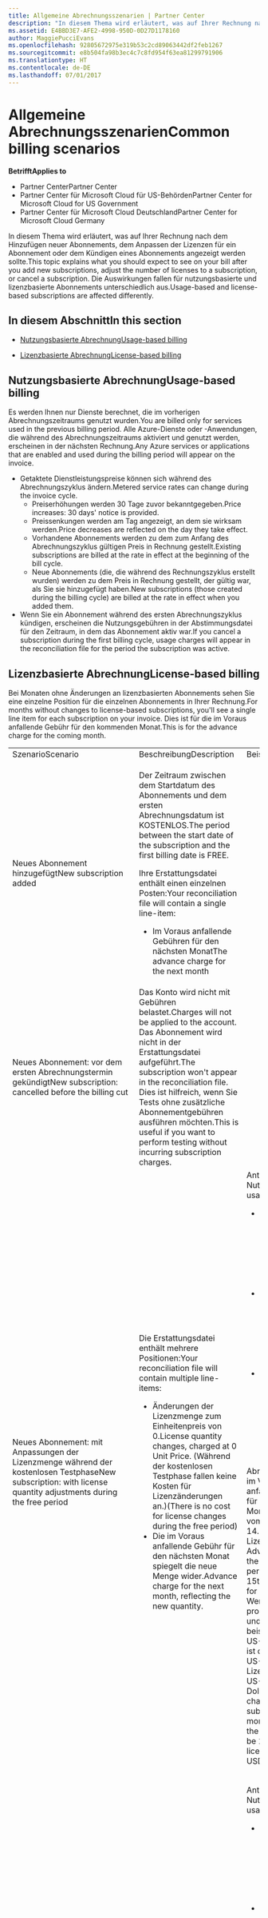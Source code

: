 ```yaml
---
title: Allgemeine Abrechnungsszenarien | Partner Center
description: "In diesem Thema wird erläutert, was auf Ihrer Rechnung nach dem Hinzufügen neuer Abonnements, dem Anpassen der Lizenzen für ein Abonnement oder dem Kündigen eines Abonnements angezeigt werden sollte. Die Auswirkungen fallen für nutzungsbasierte und lizenzbasierte Abonnements unterschiedlich aus."
ms.assetid: E4BBD3E7-AFE2-4998-950D-0D27D1178160
author: MaggiePucciEvans
ms.openlocfilehash: 92805672975e319b53c2cd89063442df2feb1267
ms.sourcegitcommit: e8b504fa98b3ec4c7c8fd954f63ea81299791906
ms.translationtype: HT
ms.contentlocale: de-DE
ms.lasthandoff: 07/01/2017
---
```

# <a name="common-billing-scenarios"></a><span data-ttu-id="e6719-104">Allgemeine Abrechnungsszenarien</span><span class="sxs-lookup"><span data-stu-id="e6719-104">Common billing scenarios</span></span>

**<span data-ttu-id="e6719-105">Betrifft</span><span class="sxs-lookup"><span data-stu-id="e6719-105">Applies to</span></span>**

-  <span data-ttu-id="e6719-106">Partner Center</span><span class="sxs-lookup"><span data-stu-id="e6719-106">Partner Center</span></span>
-  <span data-ttu-id="e6719-107">Partner Center für Microsoft Cloud für US-Behörden</span><span class="sxs-lookup"><span data-stu-id="e6719-107">Partner Center for Microsoft Cloud for US Government</span></span>
-  <span data-ttu-id="e6719-108">Partner Center für Microsoft Cloud Deutschland</span><span class="sxs-lookup"><span data-stu-id="e6719-108">Partner Center for Microsoft Cloud Germany</span></span>

<span data-ttu-id="e6719-109">In diesem Thema wird erläutert, was auf Ihrer Rechnung nach dem Hinzufügen neuer Abonnements, dem Anpassen der Lizenzen für ein Abonnement oder dem Kündigen eines Abonnements angezeigt werden sollte.</span><span class="sxs-lookup"><span data-stu-id="e6719-109">This topic explains what you should expect to see on your bill after you add new subscriptions, adjust the number of licenses to a subscription, or cancel a subscription.</span></span> <span data-ttu-id="e6719-110">Die Auswirkungen fallen für nutzungsbasierte und lizenzbasierte Abonnements unterschiedlich aus.</span><span class="sxs-lookup"><span data-stu-id="e6719-110">Usage-based and license-based subscriptions are affected differently.</span></span>

## <a name="in-this-section"></a><span data-ttu-id="e6719-111">In diesem Abschnitt</span><span class="sxs-lookup"><span data-stu-id="e6719-111">In this section</span></span>


-   [<span data-ttu-id="e6719-112">Nutzungsbasierte Abrechnung</span><span class="sxs-lookup"><span data-stu-id="e6719-112">Usage-based billing</span></span>](#usagebased)

-   [<span data-ttu-id="e6719-113">Lizenzbasierte Abrechnung</span><span class="sxs-lookup"><span data-stu-id="e6719-113">License-based billing</span></span>](#licensebased)

## <span data-ttu-id="e6719-114"><a href="" id="usagebased"></a>Nutzungsbasierte Abrechnung</span><span class="sxs-lookup"><span data-stu-id="e6719-114"><a href="" id="usagebased"></a>Usage-based billing</span></span>


<span data-ttu-id="e6719-115">Es werden Ihnen nur Dienste berechnet, die im vorherigen Abrechnungszeitraums genutzt wurden.</span><span class="sxs-lookup"><span data-stu-id="e6719-115">You are billed only for services used in the previous billing period.</span></span> <span data-ttu-id="e6719-116">Alle Azure-Dienste oder -Anwendungen, die während des Abrechnungszeitraums aktiviert und genutzt werden, erscheinen in der nächsten Rechnung.</span><span class="sxs-lookup"><span data-stu-id="e6719-116">Any Azure services or applications that are enabled and used during the billing period will appear on the invoice.</span></span>

-   <span data-ttu-id="e6719-117">Getaktete Dienstleistungspreise können sich während des Abrechnungszyklus ändern.</span><span class="sxs-lookup"><span data-stu-id="e6719-117">Metered service rates can change during the invoice cycle.</span></span>
    -   <span data-ttu-id="e6719-118">Preiserhöhungen werden 30 Tage zuvor bekanntgegeben.</span><span class="sxs-lookup"><span data-stu-id="e6719-118">Price increases: 30 days' notice is provided.</span></span>
    -   <span data-ttu-id="e6719-119">Preissenkungen werden am Tag angezeigt, an dem sie wirksam werden.</span><span class="sxs-lookup"><span data-stu-id="e6719-119">Price decreases are reflected on the day they take effect.</span></span>
    -   <span data-ttu-id="e6719-120">Vorhandene Abonnements werden zu dem zum Anfang des Abrechnungszyklus gültigen Preis in Rechnung gestellt.</span><span class="sxs-lookup"><span data-stu-id="e6719-120">Existing subscriptions are billed at the rate in effect at the beginning of the bill cycle.</span></span>
    -   <span data-ttu-id="e6719-121">Neue Abonnements (die, die während des Rechnungszyklus erstellt wurden) werden zu dem Preis in Rechnung gestellt, der gültig war, als Sie sie hinzugefügt haben.</span><span class="sxs-lookup"><span data-stu-id="e6719-121">New subscriptions (those created during the billing cycle) are billed at the rate in effect when you added them.</span></span>
-   <span data-ttu-id="e6719-122">Wenn Sie ein Abonnement während des ersten Abrechnungszyklus kündigen, erscheinen die Nutzungsgebühren in der Abstimmungsdatei für den Zeitraum, in dem das Abonnement aktiv war.</span><span class="sxs-lookup"><span data-stu-id="e6719-122">If you cancel a subscription during the first billing cycle, usage charges will appear in the reconciliation file for the period the subscription was active.</span></span>

## <span data-ttu-id="e6719-123"><a href="" id="licensebased"></a>Lizenzbasierte Abrechnung</span><span class="sxs-lookup"><span data-stu-id="e6719-123"><a href="" id="licensebased"></a>License-based billing</span></span>

<span data-ttu-id="e6719-124">Bei Monaten ohne Änderungen an lizenzbasierten Abonnements sehen Sie eine einzelne Position für die einzelnen Abonnements in Ihrer Rechnung.</span><span class="sxs-lookup"><span data-stu-id="e6719-124">For months without changes to license-based subscriptions, you'll see a single line item for each subscription on your invoice.</span></span> <span data-ttu-id="e6719-125">Dies ist für die im Voraus anfallende Gebühr für den kommenden Monat.</span><span class="sxs-lookup"><span data-stu-id="e6719-125">This is for the advance charge for the coming month.</span></span>

<table>
<colgroup>
<col width="33%" />
<col width="33%" />
<col width="33%" />
</colgroup>
<tbody>
<tr class="odd">
<td><span data-ttu-id="e6719-126">Szenario</span><span class="sxs-lookup"><span data-stu-id="e6719-126">Scenario</span></span></td>
<td><span data-ttu-id="e6719-127">Beschreibung</span><span class="sxs-lookup"><span data-stu-id="e6719-127">Description</span></span></td>
<td><span data-ttu-id="e6719-128">Beispiel</span><span class="sxs-lookup"><span data-stu-id="e6719-128">Example</span></span></td>
</tr>
<tr class="even">
<td><span data-ttu-id="e6719-129">Neues Abonnement hinzugefügt</span><span class="sxs-lookup"><span data-stu-id="e6719-129">New subscription added</span></span></td>
<td><p><span data-ttu-id="e6719-130">Der Zeitraum zwischen dem Startdatum des Abonnements und dem ersten Abrechnungsdatum ist KOSTENLOS.</span><span class="sxs-lookup"><span data-stu-id="e6719-130">The period between the start date of the subscription and the first billing date is FREE.</span></span></p>
<p><span data-ttu-id="e6719-131">Ihre Erstattungsdatei enthält einen einzelnen Posten:</span><span class="sxs-lookup"><span data-stu-id="e6719-131">Your reconciliation file will contain a single line-item:</span></span></p>
<ul>
<li><span data-ttu-id="e6719-132">Im Voraus anfallende Gebühren für den nächsten Monat</span><span class="sxs-lookup"><span data-stu-id="e6719-132">The advance charge for the next month</span></span></li>
</ul></td>
<td></td>
</tr>
<tr class="odd">
<td><span data-ttu-id="e6719-133">Neues Abonnement: vor dem ersten Abrechnungstermin gekündigt</span><span class="sxs-lookup"><span data-stu-id="e6719-133">New subscription: cancelled before the billing cut</span></span></td>
<td><span data-ttu-id="e6719-134">Das Konto wird nicht mit Gebühren belastet.</span><span class="sxs-lookup"><span data-stu-id="e6719-134">Charges will not be applied to the account.</span></span> <span data-ttu-id="e6719-135">Das Abonnement wird nicht in der Erstattungsdatei aufgeführt.</span><span class="sxs-lookup"><span data-stu-id="e6719-135">The subscription won't appear in the reconciliation file.</span></span> <span data-ttu-id="e6719-136">Dies ist hilfreich, wenn Sie Tests ohne zusätzliche Abonnementgebühren ausführen möchten.</span><span class="sxs-lookup"><span data-stu-id="e6719-136">This is useful if you want to perform testing without incurring subscription charges.</span></span></td>
<td></td>
</tr>
<tr class="even">
<td><span data-ttu-id="e6719-137">Neues Abonnement: mit Anpassungen der Lizenzmenge während der kostenlosen Testphase</span><span class="sxs-lookup"><span data-stu-id="e6719-137">New subscription: with license quantity adjustments during the free period</span></span></td>
<td><p><span data-ttu-id="e6719-138">Die Erstattungsdatei enthält mehrere Positionen:</span><span class="sxs-lookup"><span data-stu-id="e6719-138">Your reconciliation file will contain multiple line-items:</span></span></p>
<ul>
<li><span data-ttu-id="e6719-139">Änderungen der Lizenzmenge zum Einheitenpreis von 0.</span><span class="sxs-lookup"><span data-stu-id="e6719-139">License quantity changes, charged at 0 Unit Price.</span></span> <span data-ttu-id="e6719-140">(Während der kostenlosen Testphase fallen keine Kosten für Lizenzänderungen an.)</span><span class="sxs-lookup"><span data-stu-id="e6719-140">(There is no cost for license changes during the free period)</span></span></li>
<li><span data-ttu-id="e6719-141">Die im Voraus anfallende Gebühr für den nächsten Monat spiegelt die neue Menge wider.</span><span class="sxs-lookup"><span data-stu-id="e6719-141">Advance charge for the next month, reflecting the new quantity.</span></span></li>
</ul></td>
<td><span data-ttu-id="e6719-142">Anteilige Nutzung:</span><span class="sxs-lookup"><span data-stu-id="e6719-142">Prorated usage:</span></span>
<ul>
<li><span data-ttu-id="e6719-143">3. Juni bis 7. Juni für 10 Lizenzen = KEINE Gebühr</span><span class="sxs-lookup"><span data-stu-id="e6719-143">June 3rd to June 7th for 10 licenses = ZERO charge</span></span></li>
<li><span data-ttu-id="e6719-144">8. Juni bis 11. Juni für 20 Lizenzen = KEINE Gebühr</span><span class="sxs-lookup"><span data-stu-id="e6719-144">June 8th to June 11th for 20 licenses = ZERO charge</span></span></li>
<li><span data-ttu-id="e6719-145">12. Juni bis 14. Juni für 15 Lizenzen = KEINE Gebühr</span><span class="sxs-lookup"><span data-stu-id="e6719-145">June 12th to June 14th for 15 licenses = ZERO charge</span></span></li>
</ul>
<p><span data-ttu-id="e6719-146">Abrechnungstermin: im Voraus anfallende Gebühr für den ganzen Monatszeitraum vom 15. Juni bis 14. Juli für 15 Lizenzen.</span><span class="sxs-lookup"><span data-stu-id="e6719-146">Billing cut: Advance charge for the whole month period from June 15th to July 14th for 15 licenses.</span></span> <span data-ttu-id="e6719-147">Wenn die Gebühren pro Abonnement und Monat beispielsweise 10 US-Dollar betragen, ist die Gebühr 10 US-Dollar x 15 Lizenzen = 150 US-Dollar.</span><span class="sxs-lookup"><span data-stu-id="e6719-147">Assuming the charge per subscription per month is 10 USD, the charge would be 10 USD x 15 licenses = 150 USD.</span></span></p></td>
</tr>
<tr class="odd">
<td><span data-ttu-id="e6719-148">Bestehendes Abonnement: Erhöhung oder Verringerung der Lizenzmenge</span><span class="sxs-lookup"><span data-stu-id="e6719-148">Existing subscription: Increase or decrease in license quantity</span></span></td>
<td><p><span data-ttu-id="e6719-149">Die Erstattungsdatei enthält mehrere Positionen:</span><span class="sxs-lookup"><span data-stu-id="e6719-149">Your reconciliation file will contain multiple line-items:</span></span></p>
<ul>
<li><span data-ttu-id="e6719-150">Erstattung der im Voraus anfallenden Gebühren</span><span class="sxs-lookup"><span data-stu-id="e6719-150">The advance charge reversal</span></span></li>
<li><span data-ttu-id="e6719-151">Gebühren für die anteilige Nutzung</span><span class="sxs-lookup"><span data-stu-id="e6719-151">Prorated usage charges</span></span></li>
<li><span data-ttu-id="e6719-152">Im Voraus anfallende Gebühr für den nächsten Monat</span><span class="sxs-lookup"><span data-stu-id="e6719-152">Next month's advance charge</span></span></li>
</ul></td>
<td><p><span data-ttu-id="e6719-153">Anteilige Nutzung:</span><span class="sxs-lookup"><span data-stu-id="e6719-153">Prorated usage:</span></span></p>
<ul>
<li><span data-ttu-id="e6719-154">15. Juli bis 19. Juli für 15 Lizenzen = 26,61 US-Dollar</span><span class="sxs-lookup"><span data-stu-id="e6719-154">July 15th to July 19th for 15 licenses = 26.61 USD</span></span></li>
<li><span data-ttu-id="e6719-155">20. Juli bis 30. Juli für 12 Lizenzen = 46,84 US-Dollar</span><span class="sxs-lookup"><span data-stu-id="e6719-155">July 20th to July 30th for 12 licenses = 46.84 USD</span></span></li>
<li><span data-ttu-id="e6719-156">31. Juli bis 9. August für 18 Lizenzen = 63,87 US-Dollar</span><span class="sxs-lookup"><span data-stu-id="e6719-156">July 31st to August 9th for 18 licenses = 63.87 USD</span></span></li>
<li><span data-ttu-id="e6719-157">10. August bis 14. August für 10 Lizenzen = 17,74 US-Dollar</span><span class="sxs-lookup"><span data-stu-id="e6719-157">August 10th to August 14th for 10 licenses = 17.74 USD</span></span></li>
</ul>
<span data-ttu-id="e6719-158">Rückerstattung der im Voraus anfallenden Gebühren für den gesamten Monatszeitraum vom 15. Juli bis 14. August = -165 US-Dollar.</span><span class="sxs-lookup"><span data-stu-id="e6719-158">Reversal of the advance charge for the whole month period from July 15th to August 14th = -165 USD.</span></span>
<p><span data-ttu-id="e6719-159">Abrechnungstermin: im Voraus anfallende Gebühr für den ganzen Monatszeitraum vom 15. August bis 14. September für 10 Lizenzen = 110 US-Dollar.</span><span class="sxs-lookup"><span data-stu-id="e6719-159">Billing cut: Advance charge for the whole month period from August 15th to September 14th for 10 licenses = 110 USD.</span></span></p></td>
</tr>
<tr class="even">
<td><span data-ttu-id="e6719-160">Kündigung: keine vorherigen Lizenzänderungen</span><span class="sxs-lookup"><span data-stu-id="e6719-160">Cancellation: no prior license changes</span></span></td>
<td><p><span data-ttu-id="e6719-161">Ihre Erstattungsdatei enthält einen einzelnen Posten:</span><span class="sxs-lookup"><span data-stu-id="e6719-161">Your reconciliation file will contain a single line-item:</span></span></p>
<ul>
<li><span data-ttu-id="e6719-162">Erstattung für nicht genutzte Tage, da der gesamte Zeitraum in der vorherigen Abrechnung im Voraus in Rechnung gestellt wurde.</span><span class="sxs-lookup"><span data-stu-id="e6719-162">A credit for unused days, because the whole period was billed in advance in the previous billing statement.</span></span> <span data-ttu-id="e6719-163">Dieser Betrag wird basierend auf dem Abonnementenddatum berechnet.</span><span class="sxs-lookup"><span data-stu-id="e6719-163">This is calculated based on the Subscription End date.</span></span></li>
</ul></td>
<td><span data-ttu-id="e6719-164">Zuvor in Rechnung gestellte im Voraus anfallende Gebühren: 15. August bis 14. September für 10 Arbeitsplätze = 100 US-Dollar.</span><span class="sxs-lookup"><span data-stu-id="e6719-164">Previously billed advance charge: August 15th to September 14th for 10 licenses = 100 USD.</span></span>
<p><span data-ttu-id="e6719-165">Verbrauchter Teil der im Voraus anfallenden Gebühr vom 15. August bis 24. August.</span><span class="sxs-lookup"><span data-stu-id="e6719-165">Consumed portion of the advance charge from August 15th to August 24th.</span></span></p>
<p><span data-ttu-id="e6719-166">Erstattung für nicht genutzte Tage: 25. August bis 14. September für 10 Lizenzen = -74,51 US-Dollar.</span><span class="sxs-lookup"><span data-stu-id="e6719-166">Credit for unused days: August 25th to September 14th for 10 licenses = -74.51.</span></span></p></td>
</tr>
<tr class="odd">
<td><span data-ttu-id="e6719-167">Kündigung: mit vorherigen Lizenzänderungen</span><span class="sxs-lookup"><span data-stu-id="e6719-167">Cancellation: with prior license changes</span></span></td>
<td><p><span data-ttu-id="e6719-168">Die Erstattungsdatei enthält mehrere Positionen:</span><span class="sxs-lookup"><span data-stu-id="e6719-168">Your reconciliation file will contain multiple line-items:</span></span></p>
<ul>
<li><span data-ttu-id="e6719-169">Erstattung der im Voraus anfallenden Gebühren</span><span class="sxs-lookup"><span data-stu-id="e6719-169">The advance charge reversal</span></span></li>
<li><span data-ttu-id="e6719-170">Gebühren für die anteilige Nutzung</span><span class="sxs-lookup"><span data-stu-id="e6719-170">Prorated usage charges</span></span></li>
<li><span data-ttu-id="e6719-171">Erstattung für alle nicht genutzten Tage</span><span class="sxs-lookup"><span data-stu-id="e6719-171">A credit for any unused days</span></span></li>
</ul></td>
<td><span data-ttu-id="e6719-172">Zuvor in Rechnung gestellte im Voraus anfallende Gebühren: 15. August bis 14. September für 10 Arbeitsplätze = 100 US-Dollar.</span><span class="sxs-lookup"><span data-stu-id="e6719-172">Previously billed advance charge: August 15th to September 14th for 10 licenses = 100 USD.</span></span>
<p><span data-ttu-id="e6719-173">Anteilige Nutzung:</span><span class="sxs-lookup"><span data-stu-id="e6719-173">Prorated usage:</span></span></p>
<ul>
<li><span data-ttu-id="e6719-174">15. August bis 24. August für 10 Lizenzen</span><span class="sxs-lookup"><span data-stu-id="e6719-174">August 15th to August 24th for 10 licenses</span></span></li>
<li><span data-ttu-id="e6719-175">25. August bis 14. September für 5 Lizenzen</span><span class="sxs-lookup"><span data-stu-id="e6719-175">August 25th to September 14th for 5 licenses</span></span></li>
</ul>
<p><span data-ttu-id="e6719-176">Erstattung für nicht genutzte Tage: 1. September bis 14. September für 5 Lizenzen</span><span class="sxs-lookup"><span data-stu-id="e6719-176">Credit for unused days: September 1st to September 14th for 5 licenses.</span></span></p>
<p><span data-ttu-id="e6719-177">Rückerstattung der im Voraus anfallenden Gebühren für den gesamten Monatszeitraum vom 15. August bis 14. September = -100 US-Dollar.</span><span class="sxs-lookup"><span data-stu-id="e6719-177">Reversal of the advance charge for the whole month period from August 15th to September 14th = -100 USD.</span></span></p></td>
</tr>
</tbody>
</table>




 



